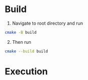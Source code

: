 # Build
1. Navigate to root directory and run
```bash
cmake -B build
```
2. Then run
```bash
cmake --build build
```

# Execution